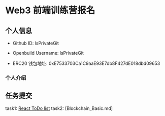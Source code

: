 # Web3 前端训练营报名

## 个人信息

* Github ID: lsPrivateGit

* Openbuild Username: lsPrivateGit

* ERC20 钱包地址: 0xE7533703Ca1C9aaE93E7db8F427dE018dbd09653

### 个人介绍

## 任务提交
task1: [React ToDo list](https://github.com/lsPrivateGit/react-todo-list)
task2: [Blockchain_Basic.md]
